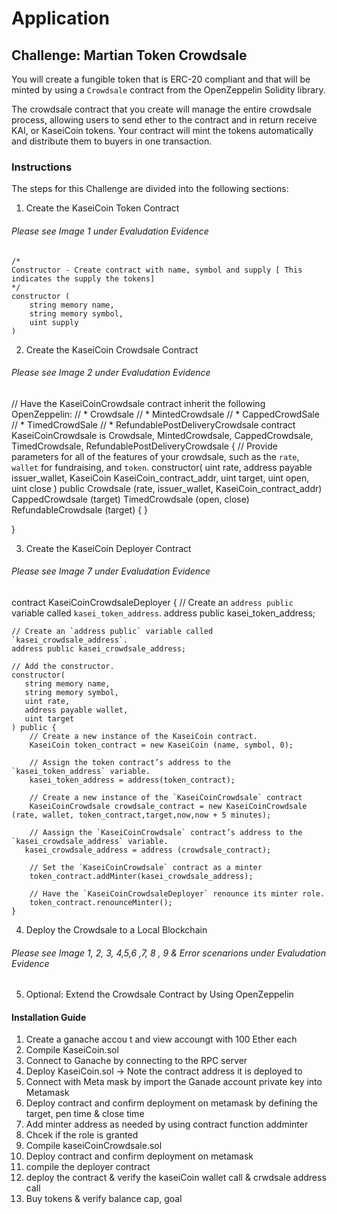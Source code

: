 # Application

## Challenge: Martian Token Crowdsale

You will create a fungible token that is ERC-20 compliant and that will be minted by using a `Crowdsale` contract from the OpenZeppelin Solidity library.

The crowdsale contract that you create will manage the entire crowdsale process, allowing users to send ether to the contract and in return receive KAI, or KaseiCoin tokens. Your contract will mint the tokens automatically and distribute them to buyers in one transaction.

### Instructions

The steps for this Challenge are divided into the following sections:

1. Create the KaseiCoin Token Contract
###### Please see Image 1 under Evaludation Evidence ###
    /*
    Constructor - Create contract with name, symbol and supply [ This indicates the supply the tokens]
    */
    constructor (
        string memory name,
        string memory symbol,
        uint supply
    ) 

2. Create the KaseiCoin Crowdsale Contract
###### Please see Image 2 under Evaludation Evidence ###
// Have the KaseiCoinCrowdsale contract inherit the following OpenZeppelin:
// * Crowdsale
// * MintedCrowdsale
// * CappedCrowdSale
// * TimedCrowdSale
// * RefundablePostDeliveryCrowdsale
contract KaseiCoinCrowdsale is Crowdsale, MintedCrowdsale, CappedCrowdsale, TimedCrowdsale, RefundablePostDeliveryCrowdsale { 
    // Provide parameters for all of the features of your crowdsale, such as the `rate`, `wallet` for fundraising, and `token`.
    constructor(
            uint rate,
            address payable issuer_wallet,
            KaseiCoin KaseiCoin_contract_addr,
            uint target,
            uint open,
            uint close
    ) public 
        Crowdsale (rate, issuer_wallet, KaseiCoin_contract_addr) 
        CappedCrowdsale (target)
        TimedCrowdsale (open, close)
        RefundableCrowdsale (target) {
            }
    
}

3. Create the KaseiCoin Deployer Contract
###### Please see Image 7 under Evaludation Evidence ###
contract KaseiCoinCrowdsaleDeployer {
    // Create an `address public` variable called `kasei_token_address`.
    address public kasei_token_address;
    
    // Create an `address public` variable called `kasei_crowdsale_address`.
    address public kasei_crowdsale_address;

    // Add the constructor.
    constructor(
       string memory name,
       string memory symbol,
       uint rate,
       address payable wallet,
       uint target
    ) public {
        // Create a new instance of the KaseiCoin contract.
        KaseiCoin token_contract = new KaseiCoin (name, symbol, 0);
        
        // Assign the token contract’s address to the `kasei_token_address` variable.
        kasei_token_address = address(token_contract);

        // Create a new instance of the `KaseiCoinCrowdsale` contract
        KaseiCoinCrowdsale crowdsale_contract = new KaseiCoinCrowdsale (rate, wallet, token_contract,target,now,now + 5 minutes);   
            
        // Aassign the `KaseiCoinCrowdsale` contract’s address to the `kasei_crowdsale_address` variable.
       kasei_crowdsale_address = address (crowdsale_contract);

        // Set the `KaseiCoinCrowdsale` contract as a minter
        token_contract.addMinter(kasei_crowdsale_address);
        
        // Have the `KaseiCoinCrowdsaleDeployer` renounce its minter role.
        token_contract.renounceMinter();
    }

4. Deploy the Crowdsale to a Local Blockchain
###### Please see Image 1, 2, 3, 4,5,6 ,7, 8 , 9 & Error scenarions under Evaludation Evidence ###


5. Optional: Extend the Crowdsale Contract by Using OpenZeppelin

#### Installation Guide 
1. Create a ganache accou t and view accoungt with 100 Ether each 
2. Compile KaseiCoin.sol 
3. Connect to Ganache by connecting to the  RPC server
4. Deploy KaseiCoin.sol -> Note the contract address it is deployed to 
4. Connect with Meta mask by import the Ganade account private key into Metamask 
5. Deploy contract and confirm deployment on metamask by defining the target, pen time & close time
6. Add minter address as needed by using contract function addminter 
7. Chcek if the role is granted
8. Compile kaseiCoinCrowdsale.sol 
9. Deploy contract and confirm deployment on metamask 
10. compile the deployer contract 
11. deploy the contract & verify the kaseiCoin wallet call & crwdsale address call 
12. Buy tokens & verify balance cap, goal 






